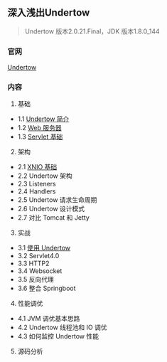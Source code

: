 ## 深入浅出Undertow
> Undertow 版本2.0.21.Final，JDK 版本1.8.0_144

### 官网
[Undertow](http://undertow.io/)

### 内容
1. 基础
- 1.1 [Undertow 简介](./1-基础/1.1-Undertow简介.md)
- 1.2 [Web 服务器](./1-基础/1.2-Web服务器.md)
- 1.3 [Servlet 基础](./1-基础/1.3-Servlet基础.md)

2. 架构
- 2.1 [XNIO 基础](./2-架构/2.1-XNIO基础.md)
- 2.2 Undertow 架构
- 2.3 Listeners
- 2.4 Handlers
- 2.5 Undertow 请求生命周期
- 2.6 Undertow 设计模式
- 2.7 对比 Tomcat 和 Jetty

3. 实战
- 3.1 [使用 Undertow](./3-实战/3.1-使用Undertow.md)
- 3.2 Servlet4.0
- 3.3 HTTP2
- 3.4 Websocket
- 3.5 反向代理
- 3.6 整合 Springboot

4. 性能调优
- 4.1 JVM 调优基本思路
- 4.2 Undertow 线程池和 IO 调优
- 4.3 如何监控 Undertow 性能

5. 源码分析